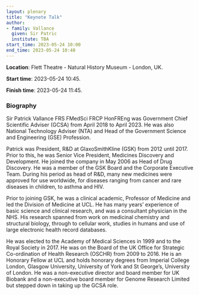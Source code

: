 ```yaml
---
layout: plenary
title: "Keynote Talk"
author:
- family: Vallance
  given: Sir Patric
  institute: TBA
start_time: 2023-05-24 10:00
end_time: 2023-05-24 10:40
---
```


**Location**: Flett Theatre - Natural History Museum - London, UK.

**Start time**: 2023-05-24 10:45.

**Finish time**: 2023-05-24 11:45.

### Biography

Sir Patrick Vallance FRS FMedSci FRCP HonFREng was Government Chief Scientific Adviser (GCSA) from April 2018 to April 2023. 
He was also National Technology Adviser (NTA) and Head of the Government Science and Engineering (GSE) Profession.

Patrick was President, R&D at GlaxoSmithKline (GSK) from 2012 until 2017. Prior to this, he was Senior Vice President, 
Medicines Discovery and Development. He joined the company in May 2006 as Head of Drug Discovery. He was a member of the GSK Board 
and the Corporate Executive Team. During his period as head of R&D, many new medicines were approved for use worldwide, for diseases 
ranging from cancer and rare diseases in children, to asthma and HIV.

Prior to joining GSK, he was a clinical academic, Professor of Medicine and led the Division of Medicine at UCL. He has many years’ 
experience of basic science and clinical research, and was a consultant physician in the NHS. His research spanned from work on medicinal 
chemistry and structural biology, through to cellular work, studies in humans and use of large electronic health record databases.

He was elected to the Academy of Medical Sciences in 1999 and to the Royal Society in 2017. He was on the Board of the UK Office for 
Strategic Co-ordination of Health Research (OSCHR) from 2009 to 2016. He is an Honorary Fellow at UCL and holds honorary degrees from 
Imperial College London, Glasgow University, University of York and St George’s, University of London. He was a non-executive director and 
board member for UK Biobank and a non-executive board member for Genome Research Limited but stepped down in taking up the GCSA role.